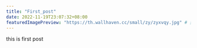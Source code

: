 ```yaml
---
title: "First_post"
date: 2022-11-19T23:07:32+08:00
featuredImagePreview: "https://th.wallhaven.cc/small/zy/zyxvqy.jpg" # 封面链接
---
```

this is first post

